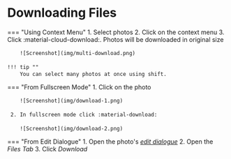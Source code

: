 # Downloading Files #

=== "Using Context Menu"
     1. Select photos
     2. Click on the context menu
     3. Click :material-cloud-download:. Photos will be downloaded in original size

        ![Screenshot](img/multi-download.png)

    !!! tip ""
        You can select many photos at once using shift.

=== "From Fullscreen Mode"
     1. Click on the photo

        ![Screenshot](img/download-1.png)

     2. In fullscreen mode click :material-download:

        ![Screenshot](img/download-2.png)

=== "From Edit Dialogue"
    1. Open the photo's  [*edit dialogue*](edit.md)
    2. Open the *Files Tab*
    3. Click *Download*



